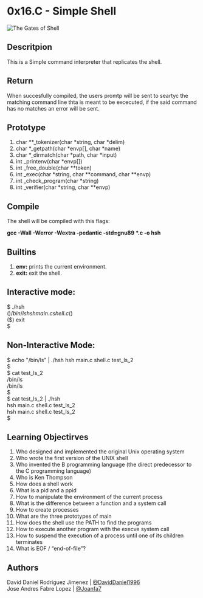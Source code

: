 # 0x16.C - Simple Shell
![The Gates of Shell](https://s3.amazonaws.com/intranet-projects-files/holbertonschool-low_level_programming/235/shell.jpeg)  

## Descritpion
This is a Simple command interpreter that replicates the shell.  

## Return
When succesfully compiled, the users promtp will be sent to seartyc the matching command line thta is meant to be excecuted, if the said command has no matches an error will be sent.  

## Prototype
1. char **_tokenizer(char *string, char *delim)  
2. char *_getpath(char *envp[], char *name)  
3. char *_dirmatch(char *path, char *input)  
4. int _printenv(char *envp[])  
5. int _free_double(char **token)  
6. int _exec(char *string, char **command, char **envp)  
7. int _check_program(char *string)  
8. int _verifier(char *string, char **envp)  

## Compile

The shell will be compiled with this flags:  

**gcc -Wall -Werror -Wextra -pedantic -std=gnu89 \*.c -o hsh**  

## Builtins
1. **env:** prints the current environment.
2. **exit:** exit the shell.

## Interactive mode:
$ ./hsh  
($) /bin/ls  
hsh main.c shell.c  
($)  
($) exit  
$  

## Non-Interactive Mode:

$ echo "/bin/ls" | ./hsh
hsh main.c shell.c test_ls_2  
$  
$ cat test_ls_2  
/bin/ls  
/bin/ls  
$  
$ cat test_ls_2 | ./hsh  
hsh main.c shell.c test_ls_2  
hsh main.c shell.c test_ls_2  
$  

## Learning Objectirves

1. Who designed and implemented the original Unix operating system  
2. Who wrote the first version of the UNIX shell  
3. Who invented the B programming language (the direct predecessor to the C programming language)  
4. Who is Ken Thompson  
5. How does a shell work  
6. What is a pid and a ppid  
7. How to manipulate the environment of the current process  
8. What is the difference between a function and a system call  
9. How to create processes  
10. What are the three prototypes of main  
11. How does the shell use the PATH to find the programs  
12. How to execute another program with the execve system call  
13. How to suspend the execution of a process until one of its children terminates  
14. What is EOF / “end-of-file”?  

## Authors

David Daniel Rodriguez Jimenez | [@DavidDaniel1996](https://github.com/DavidDaniel1996)  
Jose Andres Fabre Lopez | [@Joanfa7](https://github.com/Joanfa7)  


